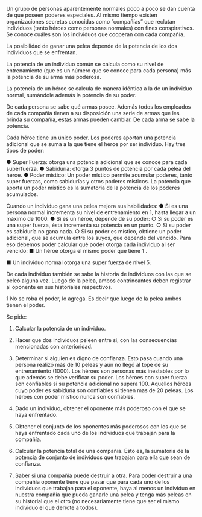 Un grupo de personas aparentemente normales poco a poco se dan cuenta de que poseen poderes especiales. Al mismo tiempo existen organizaciones secretas conocidas como
”compañías” que reclutan individuos (tanto héroes como personas normales) con fines conspirativos. Se conoce cuáles son los individuos que cooperan con cada compañía.


La posibilidad de ganar una pelea depende de la potencia de los dos individuos que se enfrentan.

La potencia de un individuo común se calcula como su nivel de entrenamiento (que es un número
que se conoce para cada persona) más la potencia de su arma más poderosa.

La potencia de un héroe se calcula de manera idéntica a la de un individuo normal, sumándole
además la potencia de su poder.

De cada persona se sabe qué armas posee. Además todos los empleados de cada compañía tienen a su disposición una serie de armas que les brinda su compañía, estas armas pueden cambiar. De cada arma se sabe la potencia.


Cada héroe tiene un único poder. Los poderes aportan una potencia adicional que se suma a la que tiene el héroe por ser individuo. Hay tres tipos de poder:

● Super Fuerza: otorga una potencia adicional que se conoce para cada superfuerza.
● Sabiduría: otorga 3 puntos de potencia por cada pelea del héroe.
● Poder místico: Un poder místico permite acumular poderes, tanto super fuerzas, como sabidurías y otros poderes místicos. La potencia que aporta un poder místico es la
sumatoria de la potencia de los poderes acumulados.

Cuando un individuo gana una pelea mejora sus habilidades:
● Si es una persona normal incrementa su nivel de entrenamiento en 1, hasta llegar a un máximo de 1000.
● Si es un héroe, depende de su poder:
○ Si su poder es una super fuerza, ésta incrementa su potencia en un punto.
○ Si su poder es sabiduría no gana nada.
○ Si su poder es místico, obtiene un poder adicional, que se acumula entre los suyos, que depende del vencido. Para eso debemos poder calcular qué poder otorga cada individuo al ser vencido:
■ Un héroe otorga el mismo poder que tiene
1
.

■ Un individuo normal otorga una super fuerza de nivel 5.

De cada individuo también se sabe la historia de individuos con las que se peleó alguna
vez. Luego de la pelea, ambos contrincantes deben registrar al oponente en sus historiales
respectivos.

1 No se roba el poder, lo agrega. Es decir que luego de la pelea ambos tienen el poder.


Se pide:
1. Calcular la potencia de un individuo.

2. Hacer que dos individuos peleen entre sí, con las consecuencias mencionadas con anterioridad.
   
3. Determinar si alguien es digno de confianza. Esto pasa cuando una persona realizó más de 10 peleas y aún no llegó al tope de su entrenamiento (1000).
Los héroes son personas más inestables por lo que además se debe verificar su poder.
Los héroes con super fuerza son confiables si su potencia adicional no supera 100.
Aquellos héroes cuyo poder es sabiduría son confiables si tienen mas de 20 peleas. Los héroes con poder místico nunca son confiables.

4. Dado un individuo, obtener el oponente más poderoso con el que se haya enfrentado.

5. Obtener el conjunto de los oponentes más poderosos con los que se haya enfrentado cada uno de los individuos que trabajan para la compañía.

6. Calcular la potencia total de una compañía. Esto es, la sumatoria de la potencia de conjunto de individuos que trabajan para ella que sean de confianza.

7. Saber si una compañía puede destruir a otra. Para poder destruir a una compañía oponente tiene que pasar que para cada uno de los individuos que trabajan para el
oponente, haya al menos un individuo en nuestra compañía que pueda ganarle una pelea y tenga más peleas en su historial que el otro (no necesariamente tiene que ser el mismo individuo el que derrote a todos).